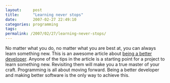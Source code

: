 ```yaml
---
layout:     post
title:      "Learning never stops"
date:       2007-02-27 22:49:10
categories: programming
tags:  
permalink: /2007/02/27/learning-never-stops/
---
```

No matter what you do, no matter what you are best at, you can always learn something new. This is an awesome article about [being a better developer](http://willcode4beer.blogspot.com/2007/02/becoming-better-developer.html). Anyone of the tips in the article is a starting point for a project to learn something new. Revisiting them will make you a true master of your craft. Programming is all about moving forward. Being a better developer and making better software is the only way to achieve this.
